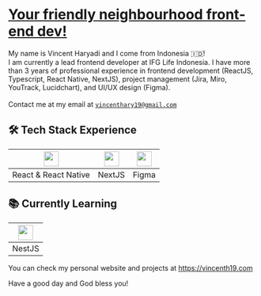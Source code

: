 # [Your friendly neighbourhood front-end dev!](https://vincenth19.vercel.app)

My name is Vincent Haryadi and I come from Indonesia :indonesia:!
<br/>
I am currently a lead frontend developer at IFG Life Indonesia. I have more than 3 years of professional experience in frontend development (ReactJS, Typescript, React Native, NextJS), project management (Jira, Miro, YouTrack, Lucidchart), and UI/UX design (Figma).
<br/><br/>
Contact me at my email at [`vincenthary19@gmail.com`](mailto:vincenthary19@gmail.com)

## 🛠️ Tech Stack Experience

| <img height="30" src="https://upload.wikimedia.org/wikipedia/commons/a/a7/React-icon.svg"> | <img height="30" src="https://res.cloudinary.com/dg3gyk0gu/image/upload/v1669674284/tags/next.png"> | <img height="30" src="https://upload.wikimedia.org/wikipedia/commons/3/33/Figma-logo.svg"> |
| ------------------------------------------------------------------------------------------ | --------------------------------------------------------------------------------------------------- | ------------------------------------------------------------------------------------------ |
| React & React Native                                                                       | NextJS                                                                                              | Figma                                                                                      |

## :books: Currently Learning

| <img height="30" src="https://d33wubrfki0l68.cloudfront.net/e937e774cbbe23635999615ad5d7732decad182a/26072/logo-small.ede75a6b.svg"> |
| ------------------------------------------------------------------------------------------------------------------------------------ |
| NestJS                                                                                                                               |

You can check my personal website and projects at https://vincenth19.com

Have a good day and God bless you!
